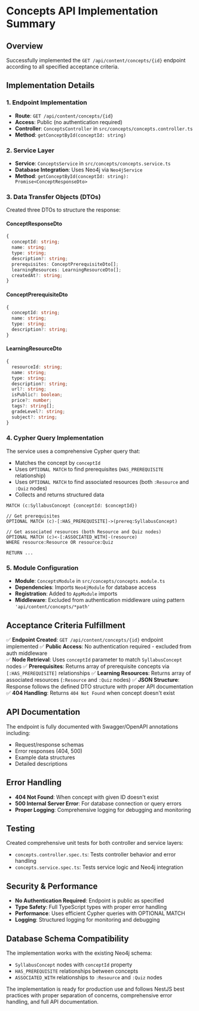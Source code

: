 # Concepts API Implementation Summary

## Overview
Successfully implemented the `GET /api/content/concepts/{id}` endpoint according to all specified acceptance criteria.

## Implementation Details

### 1. Endpoint Implementation
- **Route**: `GET /api/content/concepts/{id}`
- **Access**: Public (no authentication required)
- **Controller**: `ConceptsController` in `src/concepts/concepts.controller.ts`
- **Method**: `getConceptById(conceptId: string)`

### 2. Service Layer
- **Service**: `ConceptsService` in `src/concepts/concepts.service.ts`
- **Database Integration**: Uses Neo4j via `Neo4jService`
- **Method**: `getConceptById(conceptId: string): Promise<ConceptResponseDto>`

### 3. Data Transfer Objects (DTOs)
Created three DTOs to structure the response:

#### ConceptResponseDto
```typescript
{
  conceptId: string;
  name: string;
  type: string;
  description?: string;
  prerequisites: ConceptPrerequisiteDto[];
  learningResources: LearningResourceDto[];
  createdAt?: string;
}
```

#### ConceptPrerequisiteDto
```typescript
{
  conceptId: string;
  name: string;
  type: string;
  description?: string;
}
```

#### LearningResourceDto
```typescript
{
  resourceId: string;
  name: string;
  type: string;
  description?: string;
  url?: string;
  isPublic?: boolean;
  price?: number;
  tags?: string[];
  gradeLevel?: string;
  subject?: string;
}
```

### 4. Cypher Query Implementation
The service uses a comprehensive Cypher query that:
- Matches the concept by `conceptId`
- Uses `OPTIONAL MATCH` to find prerequisites (`HAS_PREREQUISITE` relationship)
- Uses `OPTIONAL MATCH` to find associated resources (both `:Resource` and `:Quiz` nodes)
- Collects and returns structured data

```cypher
MATCH (c:SyllabusConcept {conceptId: $conceptId})

// Get prerequisites
OPTIONAL MATCH (c)-[:HAS_PREREQUISITE]->(prereq:SyllabusConcept)

// Get associated resources (both Resource and Quiz nodes)
OPTIONAL MATCH (c)<-[:ASSOCIATED_WITH]-(resource)
WHERE resource:Resource OR resource:Quiz

RETURN ...
```

### 5. Module Configuration
- **Module**: `ConceptsModule` in `src/concepts/concepts.module.ts`
- **Dependencies**: Imports `Neo4jModule` for database access
- **Registration**: Added to `AppModule` imports
- **Middleware**: Excluded from authentication middleware using pattern `'api/content/concepts/*path'`

## Acceptance Criteria Fulfillment

✅ **Endpoint Created**: `GET /api/content/concepts/{id}` endpoint implemented
✅ **Public Access**: No authentication required - excluded from auth middleware  
✅ **Node Retrieval**: Uses `conceptId` parameter to match `SyllabusConcept` nodes
✅ **Prerequisites**: Returns array of prerequisite concepts via `[:HAS_PREREQUISITE]` relationships
✅ **Learning Resources**: Returns array of associated resources (`:Resource` and `:Quiz` nodes)
✅ **JSON Structure**: Response follows the defined DTO structure with proper API documentation
✅ **404 Handling**: Returns `404 Not Found` when concept doesn't exist

## API Documentation
The endpoint is fully documented with Swagger/OpenAPI annotations including:
- Request/response schemas
- Error responses (404, 500)
- Example data structures
- Detailed descriptions

## Error Handling
- **404 Not Found**: When concept with given ID doesn't exist
- **500 Internal Server Error**: For database connection or query errors
- **Proper Logging**: Comprehensive logging for debugging and monitoring

## Testing
Created comprehensive unit tests for both controller and service layers:
- `concepts.controller.spec.ts`: Tests controller behavior and error handling
- `concepts.service.spec.ts`: Tests service logic and Neo4j integration

## Security & Performance
- **No Authentication Required**: Endpoint is public as specified
- **Type Safety**: Full TypeScript types with proper error handling
- **Performance**: Uses efficient Cypher queries with OPTIONAL MATCH
- **Logging**: Structured logging for monitoring and debugging

## Database Schema Compatibility
The implementation works with the existing Neo4j schema:
- `SyllabusConcept` nodes with `conceptId` property
- `HAS_PREREQUISITE` relationships between concepts
- `ASSOCIATED_WITH` relationships to `:Resource` and `:Quiz` nodes

The implementation is ready for production use and follows NestJS best practices with proper separation of concerns, comprehensive error handling, and full API documentation.
